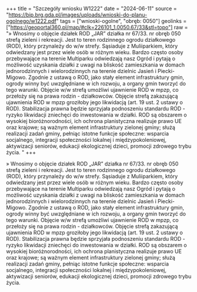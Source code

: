 +++
title = "Szczegóły wniosku W1222"
date = "2024-06-11"
source = "https://bip.brg.gda.pl/images/uploads/wnioski-do-planu-ogolnego/w1222.pdf"
tags = ["wnioski-ogolne", "obręb: 0050"]
geolinks = ["https://geoportal360.pl/map/#clk=226101_1.0050.67/33&stl=topo"]
raw = "» Wnosimy o objęcie działek ROD „JAR” działka nr 67/33. nr obręb 050 strefą zieleni i rekreacji. Jest to teren rodzinnego ogrodu działkowego (ROD), który przynależy do w/w strefy. Sąsiaduje z Muliiparkiem, który odwiedzany jest przez wiele osób w różnym wieku. Bardzo często osoby przebywające na terenie Multiparku odwiedzają nasz Ogród i pytają o możliwość uzyskania działki z uwagi na bliskość zamieszkania w domach jednorodzinnych i wielorodzinnych na terenie dzielnic Jasień i Piecki-Migowo. Zgodnie z ustawą o ROD, jako stały element infrastruktury gmin, ogrody winny być uwzględniane w ich rozwoju, a organy gmin tworzyć do tego warunki. Objęcie w/w strefą umożliwi ujawnienie ROD w mpzp, co przełoży się na prawa rodzin - działkowców. Objęcie strefą zakazującą ujawnienia ROD w mpzp groziłoby jego likwidacją (art. 19 ust. 2 ustawy o ROD). Stabilizacja prawna będzie sprzyjała podnoszeniu standardu ROD - ryzyko likwidacji zniechęci do inwestowania w działki. ROD są obszarem o wysokiej bioróżnorodności, ich ochrona planistyczna realizuje prawo UE oraz krajowe; są ważnym element infrastruktury zielonej gminy; służą realizacji zadań gminy, pełniąc istotne funkcje społeczne: wsparcia socjalnego, integracji społeczności lokalnej i międzypokoleniowej, aktywizacji seniorów, edukacji ekologicznej dzieci, promocji zdrowego trybu życia. "
+++

» Wnosimy o objęcie działek ROD „JAR” działka nr 67/33. nr obręb 050 strefą zieleni i rekreacji. Jest
to teren rodzinnego ogrodu działkowego (ROD), który przynależy do w/w strefy. Sąsiaduje z Muliiparkiem, który
odwiedzany jest przez wiele osób w różnym wieku. Bardzo często osoby przebywające na terenie Multiparku
odwiedzają nasz Ogród i pytają o możliwość uzyskania działki z uwagi na bliskość zamieszkania w domach
jednorodzinnych i wielorodzinnych na terenie dzielnic Jasień i Piecki-Migowo. Zgodnie z ustawą o ROD, jako
stały element infrastruktury gmin, ogrody winny być uwzględniane w ich rozwoju, a organy gmin tworzyć do tego
warunki. Objęcie w/w strefą umożliwi ujawnienie ROD w mpzp, co przełoży się na prawa rodzin - działkowców.
Objęcie strefą zakazującą ujawnienia ROD w mpzp groziłoby jego likwidacją (art. 19 ust. 2 ustawy o ROD).
Stabilizacja prawna będzie sprzyjała podnoszeniu standardu ROD - ryzyko likwidacji zniechęci do inwestowania
w działki. ROD są obszarem o wysokiej bioróżnorodności, ich ochrona planistyczna realizuje prawo UE oraz
krajowe; są ważnym element infrastruktury zielonej gminy; służą realizacji zadań gminy, pełniąc istotne funkcje
społeczne: wsparcia socjalnego, integracji społeczności lokalnej i międzypokoleniowej, aktywizacji seniorów,
edukacji ekologicznej dzieci, promocji zdrowego trybu życia.



